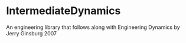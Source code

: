 # IntermediateDynamics
An engineering library that follows along with Engineering Dynamics by Jerry Ginsburg 2007
